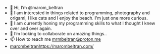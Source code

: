 - 👋 Hi, I’m @marom_beltran
- 👀 I am interested in things related to programming, photography and origami, I like cats and I enjoy the beach. I'm just one more curious. 
- 🌱 I am currently honing my programming skills to what I thought I knew over and over again.
- 💞️ I’m looking to collaborate on amazing things..
- 📫 How to reach me mrmbeltran@proton.me
- [marombeltranhttps://marombeltran.com/](https://marombeltran.com/)

<!---
mrmbeltran/mrmbeltran is a ✨ special ✨ repository because its `README.md` (this file) appears on your GitHub profile.
You can click the Preview link to take a look at your changes.
--->
